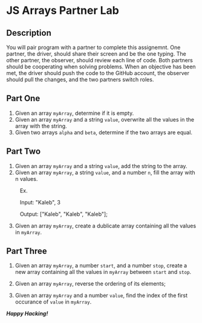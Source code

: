# JS Arrays Partner Lab

## Description
You will pair program with a partner to complete this assignemnt. One partner, the driver, should share their screen and be the one typing. The other partner, the observer, should review each line of code. Both partners should be cooperating when solving problems. When an objective has been met, the driver should push the code to the GitHub account, the observer should pull the changes, and the two partners switch roles. 

## Part One

1. Given an array `myArray`, determine if it is empty.
2. Given an array `myArray` and a string `value`, overwrite all the values in the array with the string.
3. Given two arrays `alpha` and `beta`, determine if the two arrays are equal.


## Part Two

1. Given an array `myArray` and a string `value`, add the string to the array.
2. Given an array `myArray`, a string `value`, and a number `n`, fill the array with n values.

&emsp; &emsp; Ex. 

&emsp; &emsp; Input: "Kaleb", 3

&emsp; &emsp; Output: ["Kaleb", "Kaleb", "Kaleb"];

3. Given an array `myArray`, create a dublicate array containing all the values in `myArray`.

## Part Three

1. Given an array `myArray`, a number `start`, and a number `stop`, create a new array containing all the values in `myArray` between `start` and `stop`.

2. Given an array `myArray`, reverse the ordering of its elements;

3. Given an array `myArray` and a number `value`, find the index of the first occurance of `value` in `myArray`.

***Happy Hacking!***
